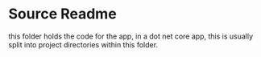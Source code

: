 # Source Readme

this folder holds the code for the app, in a dot net core app, this is usually split into project directories within this folder.